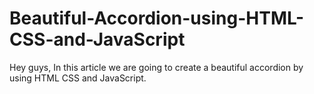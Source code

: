 # Beautiful-Accordion-using-HTML-CSS-and-JavaScript
Hey guys, In this article we are going to create a beautiful accordion by using HTML CSS and JavaScript.
